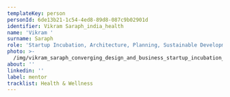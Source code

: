 ```yaml
---
templateKey: person
personId: 6de13b21-1c54-4ed8-89d8-087c9b02901d
identifier: Vikram Saraph_india_health
name: 'Vikram '
surname: Saraph
role: 'Startup Incubation, Architecture, Planning, Sustainable Development'
photo: >-
  /img/vikram_saraph_converging_design_and_business_startup_incubation_architecture_planning_sustainable_development-removebg-preview.png
about: ''
linkedin: ''
label: mentor
tracklist: Health & Wellness
---
```


